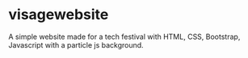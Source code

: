 # visagewebsite
A simple website made for a tech festival with HTML, CSS, Bootstrap, Javascript with a particle js background. 
